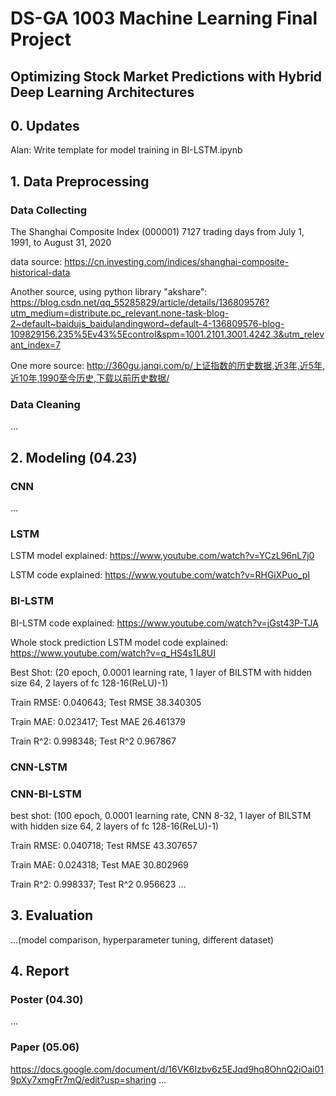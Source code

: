 # DS-GA 1003 Machine Learning Final Project

## Optimizing Stock Market Predictions with Hybrid Deep Learning Architectures

## 0. Updates
Alan: Write template for model training in BI-LSTM.ipynb

## 1. Data Preprocessing

### Data Collecting

The Shanghai Composite Index (000001) 7127 trading days from July 1, 1991, to August 31, 2020

data source: https://cn.investing.com/indices/shanghai-composite-historical-data

Another source, using python library "akshare": https://blog.csdn.net/qq_55285829/article/details/136809576?utm_medium=distribute.pc_relevant.none-task-blog-2~default~baidujs_baidulandingword~default-4-136809576-blog-109829156.235%5Ev43%5Econtrol&spm=1001.2101.3001.4242.3&utm_relevant_index=7

One more source: http://360gu.janqi.com/p/上证指数的历史数据,近3年,近5年,近10年,1990至今历史,下载以前历史数据/
### Data Cleaning

…

## 2. Modeling (04.23)

### CNN

…

### LSTM

LSTM model explained: https://www.youtube.com/watch?v=YCzL96nL7j0

LSTM code explained: https://www.youtube.com/watch?v=RHGiXPuo_pI

### BI-LSTM

BI-LSTM code explained: https://www.youtube.com/watch?v=jGst43P-TJA

Whole stock prediction LSTM model code explained: https://www.youtube.com/watch?v=q_HS4s1L8UI

Best Shot: (20 epoch, 0.0001 learning rate, 1 layer of BILSTM with hidden size 64, 2 layers of fc 128-16(ReLU)-1)

Train RMSE: 0.040643; Test RMSE 38.340305

Train  MAE: 0.023417; Test  MAE 26.461379

Train  R^2: 0.998348; Test  R^2 0.967867

### CNN-LSTM


### CNN-BI-LSTM
best shot: (100 epoch, 0.0001 learning rate, CNN 8-32, 1 layer of BILSTM with hidden size 64, 2 layers of fc 128-16(ReLU)-1)

Train RMSE: 0.040718; Test RMSE 43.307657

Train  MAE: 0.024318; Test  MAE 30.802969

Train  R^2: 0.998337; Test  R^2 0.956623
…

## 3. Evaluation

…(model comparison, hyperparameter tuning, different dataset)

## 4. Report

### Poster (04.30)

…

### Paper (05.06)
https://docs.google.com/document/d/16VK6Izbv6z5EJqd9hq8OhnQ2iOai019pXy7xmgFr7mQ/edit?usp=sharing
…